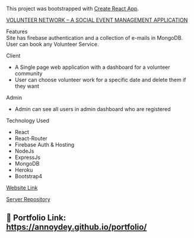 This project was bootstrapped with [Create React App](https://github.com/facebook/create-react-app).

[VOLUNTEER NETWORK – A SOCIAL EVENT MANAGEMENT APPLICATION](https://github.com/annoydey/Volunteer-Network-Client.git)  

Features   
Site has firebase authentication and a collection of e-mails in MongoDB. User can book any Volunteer Service.

Client 
*	A Single page web application with a dashboard for a volunteer community
* User can choose volunteer work for a specific date and delete them if they want

Admin     
*	Admin can see all users in admin dashboard who are registered  

Technology Used    
* React
* React-Router
* Firebase Auth & Hosting
* NodeJs
* ExpressJs
* MongoDB
* Heroku
* Bootstrap4   

[Website Link](https://volunteer-network-s1.web.app/)    

[Server Repository](https://github.com/annoydey/volunteer-network-server.git)     

## 🔗 Portfolio Link: https://annoydey.github.io/portfolio/


